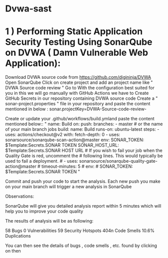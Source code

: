 # Dvwa-sast

# 1 ) Performing Static Application Security Testing Using SonarQube on DVWA ( Damn Vulnerable Web Application):

Download DVWA source code from https://github.com/digininja/DVWA
Open SonarQube Click on create project and add an project name like " DVWA Source code review "
Go to With the configuration best suited for you in this we will go manually with GitHub Actions
we have to Create GitHub Secrets in our repository containing DVWA source code
Create a " sonar-project.properties " file in your repository and paste the content mentioned in below :
sonar.projectKey=DVWA-Source-code-review-

Create or update your .github/workflows/build.ymland paste the content mentioned below::
" name: Build on:
 push:
   branches:
     - master # or the name of your main branch
jobs
 build:
   name: Build
   runs-on: ubuntu-latest
   steps:
     - uses: actions/checkout@v2
       with:
         fetch-depth: 0
     - uses: sonarsource/sonarqube-scan-action@master
       env:
         SONAR_TOKEN: $Template:Secrets.SONAR TOKEN
         SONAR_HOST_URL: $Template:Secrets.SONAR HOST URL
     # If you wish to fail your job when the Quality Gate is red, uncomment the
     # following lines. This would typically be used to fail a deployment.
     # - uses: sonarsource/sonarqube-quality-gate-action@master
     #   timeout-minutes: 5
     #   env:
     #     SONAR_TOKEN: $Template:Secrets.SONAR TOKEN
"

Commit and push your code to start the analysis. Each new push you make on your main branch will trigger a new analysis in SonarQube

Observations:

SonarQube will give you detailed analysis report within 5 minutes which will help you to improve your code quality

The results of analysis will be as following:

58 Bugs
0 Vulnerabilities
59 Security Hotspots
404n Code Smells
10.6% Duplications

You can then see the details of bugs , code smells , etc. found by clicking on then
